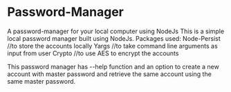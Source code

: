 # Password-Manager
A password-manager for your local computer using NodeJs
This is a simple local password manager built using NodeJs.
Packages used:
Node-Persist //to store the accounts locally
Yargs //to take command line arguments as input from user
Crypto //to use AES to encrypt the accounts

This password manager has --help function and an option to create a new account with master password and retrieve the same account using the same master password.
